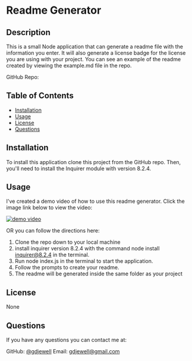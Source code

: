 # Readme Generator

## Description

This is a small Node application that can generate a readme file with the information you enter. It will also generate a license badge for the license you are using with your project. You can see an example of the readme created by viewing the example.md file in the repo.

GitHub Repo:

## Table of Contents

  * [Installation](#nstallation)
  * [Usage](#usage)
  * [License](#license)
  * [Questions](#questions)


## Installation

To install this application clone this project from the GitHub repo. Then, you'll need to install the Inquirer module with version 8.2.4.

## Usage

I've created a demo video of how to use this readme generator. Click the image link below to view  the video:

[![demo video](http://www.ave81.com/jing/greg-jewell/2023-01-24_08-55-54.png)](https://www.screencast.com/t/OrlluXTPrlP "Video Title")

OR you can follow the directions here:

1. Clone the repo down to your local machine
2. install inquirer version 8.2.4 with the command node install inquirer@8.2.4 in the terminal.
3. Run node index.js in the terminal to start the application.
4. Follow the prompts to create your readme.
5. The readme will be generated inside the same folder as your project

## License
None

## Questions

If you have any questions you can contact me at:

GitHub: [@gdjewell](https://github.com/gdjewell)
Email: [gdjewell@gmail.com](mailto:gdjewell@gmail.com)



